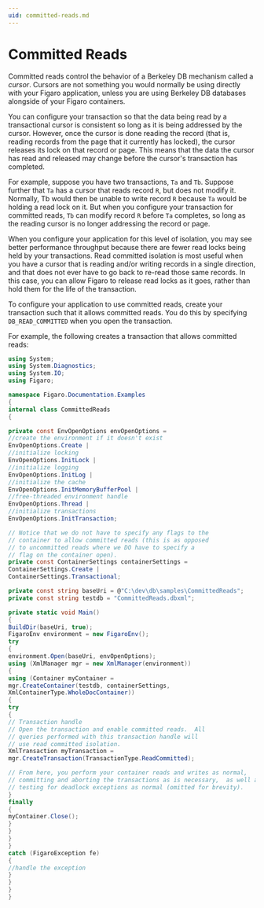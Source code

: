 ```yaml
---
uid: committed-reads.md
---
```


# Committed Reads


Committed reads control the behavior of a Berkeley DB mechanism called a _cursor_. Cursors are not something you would normally be using directly with your Figaro application, unless you are using Berkeley DB databases alongside of your Figaro containers. 

You can configure your transaction so that the data being read by a transactional cursor is consistent so long as it is being addressed by the cursor. However, once the cursor is done reading the record (that is, reading records from the page that it currently has locked), the cursor releases its lock on that record or page. This means that the data the cursor has read and released may change before the cursor's transaction has completed.


For example, suppose you have two transactions, `Ta` and `Tb`. Suppose further that `Ta` has a cursor that reads record `R`, but does not modify it. Normally, Tb would then be unable to write record `R` because `Ta` would be holding a read lock on it. But when you configure your transaction for committed reads, `Tb` can modify record `R` before `Ta` completes, so long as the reading cursor is no longer addressing the record or page.


When you configure your application for this level of isolation, you may see better performance throughput because there are fewer read locks being held by your transactions. Read committed isolation is most useful when you have a cursor that is reading and/or writing records in a single direction, and that does not ever have to go back to re-read those same records. In this case, you can allow Figaro to release read locks as it goes, rather than hold them for the life of the transaction.


To configure your application to use committed reads, create your transaction such that it allows committed reads. You do this by specifying `DB_READ_COMMITTED` when you open the transaction.


For example, the following creates a transaction that allows committed reads:



``` C#
using System;
using System.Diagnostics;
using System.IO;
using Figaro;

namespace Figaro.Documentation.Examples
{
internal class CommittedReads
{

private const EnvOpenOptions envOpenOptions =
//create the environment if it doesn't exist
EnvOpenOptions.Create |
//initialize locking
EnvOpenOptions.InitLock |
//initialize logging
EnvOpenOptions.InitLog |
//initialize the cache
EnvOpenOptions.InitMemoryBufferPool |
//free-threaded environment handle
EnvOpenOptions.Thread |
//initialize transactions
EnvOpenOptions.InitTransaction;

// Notice that we do not have to specify any flags to the
// container to allow committed reads (this is as opposed
// to uncommitted reads where we DO have to specify a
// flag on the container open).
private const ContainerSettings containerSettings =
ContainerSettings.Create |
ContainerSettings.Transactional;

private const string baseUri = @"C:\dev\db\samples\CommittedReads";
private const string testdb = "CommittedReads.dbxml";

private static void Main()
{
BuildDir(baseUri, true);
FigaroEnv environment = new FigaroEnv();
try
{
environment.Open(baseUri, envOpenOptions);
using (XmlManager mgr = new XmlManager(environment))
{
using (Container myContainer =
mgr.CreateContainer(testdb, containerSettings,
XmlContainerType.WholeDocContainer))
{
try
{
// Transaction handle
// Open the transaction and enable committed reads.  All
// queries performed with this transaction handle will
// use read committed isolation.
XmlTransaction myTransaction =
mgr.CreateTransaction(TransactionType.ReadCommitted);

// From here, you perform your container reads and writes as normal,
// committing and aborting the transactions as is necessary,  as well as
// testing for deadlock exceptions as normal (omitted for brevity).
}
finally
{
myContainer.Close();
}
}
}
}
catch (FigaroException fe)
{
//handle the exception
}
}
}
}
```

